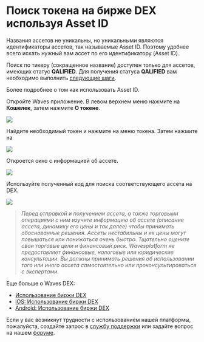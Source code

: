 # Поиск токена на бирже DEX используя Asset ID

Названия ассетов не уникальны, но уникальными являются идентификаторы ассетов, так называемые Asset ID. Поэтому удобнее всего искать нужный вам ассет по его идентификатору (Asset ID).

Поиск по тикеру (сокращенное название) доступен только для ассетов, имеющих статус **QALIFIED**. Для получения статуса **QALIFIED** вам необходимо выполнить [следующие шаги](https://bettertokens.org/application-progress.html).

Более подробнее о том как использовать Asset ID.

 Откройте Waves приложение. В левом верхнем меню нажмите на **Кошелек**, затем нажмите **О токене**.

![](/_assets/asset_id_01.png)

Найдите необходимый токен и нажмите на меню токена. Затем нажмите на

![](/_assets/asset_id_02.png)

Откроется окно с информацией об ассете.

![](/_assets/asset_id_03.png)

Используйте полученный код для поиска соответствующего ассета на DEX.

![](/_assets/asset_id_04.png)

> _Перед отправкой и получением ассета, а также торговыми операциями с ним изучите информацию об ассете (описание ассета, динамику его цены и так далее) чтобы принимать обоснованные решения. Ассеты нестабильны и их цены могут повышаться или понижаться очень быстро. Тщательно оцените свои торговые цели и финансовый риск.
> Wavesplatform не предоставляет финансовые, налоговые или юридические консультации. Вы должны принимать решения об использовании того или иного ассета самостоятельно или проконсультироваться с экспертами_.

Еще больше о Waves DEX:

* [Использование биржи DEX](/waves-client/waves-dex/start-trading-on-the-waves-dex.md)
* [iOS: Использование биржи DEX](/waves-client/mobile-apps/iOS/waves-dex/start-trading-on-the-waves-dex.md)
* [Android: Использование биржи DEX](/waves-client/mobile-apps/android/waves-dex/start-trading-on-the-waves-dex.md)

Если у вас возникнут трудности с использованием нашей платформы, пожалуйста, создайте запрос в [службу поддержки](https://support.wavesplatform.com/) или задайте вопрос на нашем [форуме](https://forum.wavesplatform.com/).
